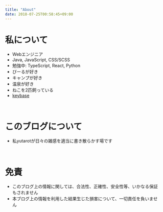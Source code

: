 ```yaml
---
title: "About"
date: 2018-07-25T00:58:45+09:00
---
```


# 私について

* Webエンジニア
* Java, JavaScript, CSS/SCSS
* 勉強中: TypeScript, React, Python
* びーるが好き
* キャンプが好き
* 温泉が好き
* ねこを2匹飼っている
* [keybase](https://keybase.io/yutarot)

<br>

# このブログについて

* 私yutarotが日々の雑感を適当に書き散らかす場です

<br>

# 免責

* このブログ上の情報に関しては、合法性、正確性、安全性等、いかなる保証もされません
* 本ブログ上の情報を利用した結果生じた損害について、一切責任を負いません
